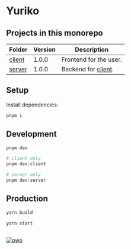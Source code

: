 # Yuriko


## Projects in this monorepo

| Folder                  | Version      | Description                          |
| ----------------------- | ------------ | ------------------------------------ |
| [client](./apps/client) | 1.0.0        | Frontend for the user.               |
| [server](./apps/server) | 1.0.0        | Backend for [client](./apps/client). |

## Setup

Install dependencies:

```bash
pnpm i
```

## Development

```bash
pnpm dev

# client only
pnpm dev:client

# server only
pnpm dev:server
```

## Production

```bash
yarn build

yarn start
```

##

[![owo](https://cdn.donmai.us/original/3b/a5/3ba5a21a3f333f0e582610e19b4b781d.png)](https://www.pixiv.net/en/artworks/92557342)
